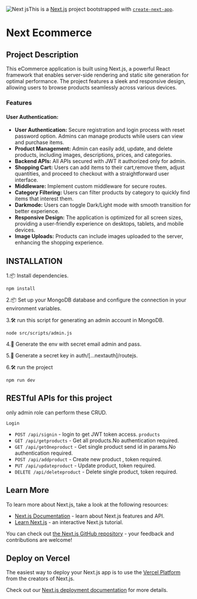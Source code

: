 ![Next js](https://github.com/user-attachments/assets/fb10f80a-8866-46fe-b508-0051627db18c)This is a [Next.js](https://nextjs.org/) project bootstrapped with [`create-next-app`](https://github.com/vercel/next.js/tree/canary/packages/create-next-app).

# Next Ecommerce 

## Project Description

This eCommerce application is built using Next.js, a powerful React framework that enables server-side rendering and static site generation for optimal performance. The project features a sleek and responsive design, allowing users to browse products seamlessly across various devices.

### Features

#### User Authentication: 
- **User Authentication:** Secure registration and login process with reset password option. Admins can manage products while users can view and purchase items.
- **Product Management:** Admin can easily add, update, and delete products, including images, descriptions, prices, and categories.
- **Backend APIs:** All APIs secured with JWT it authorized only for admin.
- **Shopping Cart:** Users can add items to their cart,remove them, adjust quantities, and proceed to checkout with a straightforward user interface.
- **Middleware:** Implement custom middleware for secure routes.
- **Category Filtering:** Users can filter products by category to quickly find items that interest them.
- **Darkmode:** Users can toggle Dark/Light mode with smooth transition for better experience.
- **Responsive Design:** The application is optimized for all screen sizes, providing a user-friendly experience on desktops, tablets, and mobile devices.
- **Image Uploads:** Products can include images uploaded to the server, enhancing the shopping experience.


## INSTALLATION
1.📦 Install dependencies.
```
npm install
```
2.📦 Set up your MongoDB database and configure the connection in your environment variables.

3.🛠️ run this script for generating an admin account in MongoDB.
```
node src/scripts/admin.js
```
4.🔑 Generate the env with secret email admin and pass.

5.🔑 Generate a secret key in auth/[...nextauth]/routejs.

6.🛠️ run the project
```
npm run dev
```

## RESTful APIs for this project

only admin role  can perform these CRUD.

`Login`
- `POST /api/signin` - login to get JWT token access.
 `products`
- `GET /api/getproducts` - Get all products.No authentication required.
- `GET /api/getOneproduct` - Get single product send id in params.No authentication required.
- `POST /api/addproduct` - Create new product , token required.
- `PUT /api/updateproduct` - Update product, token required.
- `DELETE /api/deleteproduct` - Delete single product, token required.

## Learn More

To learn more about Next.js, take a look at the following resources:

- [Next.js Documentation](https://nextjs.org/docs) - learn about Next.js features and API.
- [Learn Next.js](https://nextjs.org/learn) - an interactive Next.js tutorial.

You can check out [the Next.js GitHub repository](https://github.com/vercel/next.js/) - your feedback and contributions are welcome!

## Deploy on Vercel

The easiest way to deploy your Next.js app is to use the [Vercel Platform](https://vercel.com/new?utm_medium=default-template&filter=next.js&utm_source=create-next-app&utm_campaign=create-next-app-readme) from the creators of Next.js.

Check out our [Next.js deployment documentation](https://nextjs.org/docs/deployment) for more details.
